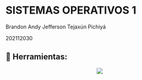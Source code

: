# **SISTEMAS OPERATIVOS 1**

<p>Brandon Andy Jefferson Tejaxún Pichiyá</p>
<p>202112030</p>

## :wrench: Herramientas:

<div align="center">
	<a href="#">
		<img src="https://skillicons.dev/icons?i=linux,git,bash,c" />
	</a>
</div>